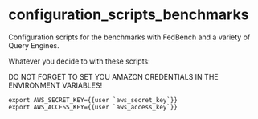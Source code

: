 configuration_scripts_benchmarks
================================

Configuration scripts for the benchmarks with FedBench and a variety of Query Engines.

Whatever you decide to with these scripts:

DO NOT FORGET TO SET YOU AMAZON CREDENTIALS IN THE ENVIRONMENT VARIABLES!

    export AWS_SECRET_KEY={{user `aws_secret_key`}}
    export AWS_ACCESS_KEY={{user `aws_access_key`}}